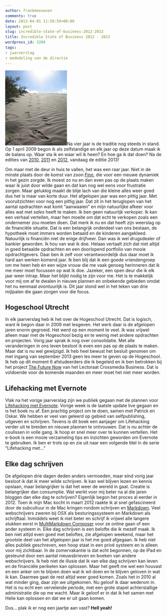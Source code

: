 ```yaml
---
author: frankmeeuwsen
comments: true
date: 2013-04-01 11:59:59+00:00
layout: post
slug: incredible-state-of-business-2012-2013
title: Incredible State of Business 2012 - 2013
wordpress_id: 3209
tags:
- jaarverslag
- mededeling van de directie
---
```


![113055330_c4b616bcda_m](../images/uploadimages/113055330_c4b616bcda_m.jpg)Na vier jaar is de traditie nog steeds in stand. Op 1 april 2009 begon ik als zelfstandige en elk jaar op deze datum maak ik de balans op. Waar sta ik en waar wil ik heen? En hoe ga ik dat doen? Na de edities van [2010](http://incredibleadventure.nl/2010/04/jaarverslag-2010/), [2011](http://incredibleadventure.nl/2011/04/incredible-state-of-the-business-2010-2011/) en [2012](http://incredibleadventure.nl/2012/04/incredible-state-of-the-business-2011-2012/), vandaag de editie 2013!

Om maar met de deur in huis te vallen, het was een raar jaar. Niet in de minste plaats door de komst van zoon [Finn](http://incredibleadventure.nl/2012/02/even-een-time-out/), die voor een nieuwe dynamiek in het gezin zorgde. Ik moest zo nu en dan even pas op de plaats maken waar ik juist door wilde gaan en dat kan nog wel eens voor frustratie zorgen. Maar gelukkig maakt de blije lach van die kleine alles weer goed dus het is maar van korte duur.
Het afgelopen jaar was een pittig jaar. Met vooruitzichten voor nog een pittig jaar. Dat zit in het teruglopen van het aantal opdrachten wat komt “aanwaaien” en mijn natuurlijke afkeer voor alles wat met _sales_ heeft te maken. Ik ben geen natuurlijk verkoper. Ik kan een verhaal vertellen, maar hen moeite om dat echt te verkopen zoals een ondernemer zou moeten doen. Dat merk ik nu en dat heeft zijn weerslag op de financiële situatie. Dat is een belangrijk onderdeel van ons bestaan, de hypotheek moet immers worden betaald en de kinderen aangekleed.
Natuurlijk is financiën niet de enige drijfveer. Dan was ik wel drugsdealer of bankier geworden. Ik hou van wat ik doe. Helaas vertaalt zich dat niet altijd in goed betaalde opdrachten en een doorlopend portfolio van mooie opdrachtgevers. Daar ben ik zelf voor verantwoordelijk dus daar moet ik hard aan werken komend jaar. Ik ben blij dat ik een goede vriendengroep om me heen heb én een wijze vrouw die me vaak genoeg herinneren dat ik me meer moet focussen op wat ik doe. Jazeker, een open deur die ik elk jaar weer intrap. Maar het blijkt nodig te zijn voor me. Het is te makkelijk voor mij om af te dwalen in nieuwe plannen en onbekende gebieden omdat het nu eenmaal _avontuurlijk_ is. Dit jaar stond wel in het teken van drie mijlpalen die gaan zorgen voor die focus.


## Hogeschool Utrecht


In elk jaarverslag heb ik het over de Hogeschool Utrecht. Dat is logisch, want ik begon daar in 2009 met lesgeven. Het werk daar is de afgelopen jaren enorm gegroeid. Het werd op een moment te veel. Ik was vrijwel alleen maar met de Hogeschool bezig en te weinig met andere opdrachten en projecten. Vorig jaar sprak ik nog over consolidatie. Met alle veranderingen in ons leven besloot ik even een pas op de plaats te maken. Maar dat is nu wel gewijzigd. Ik heb heel bewust het besluit genomen om met ingang van september 2013 geen les meer te geven op de Hogeschool. Ik heb op dit moment 6 afstudeerders die ik begeleid en ik ben betrokken bij het project [The Future Now](http://www.onderzoek.hu.nl/los/Creatieve%20Industrie/Portfolio/The-Future-Now.aspx) van het Lectoraat Crossmedia Business. Dat is voldoende voor de komende maanden en meer moet het niet meer worden.


## Lifehacking met Evernote


Vlak na het vorige jaarverslag zijn we publiek gegaan met de plannen voor [Lifehacking met Evernote](http://incredibleadventure.nl/2012/11/met-dank-aan-2000-fans-en-2-auteurs/). Vorige week is de laatste update live gegaan en is het boek nu af. Een prachtig project om te doen, samen met Patrick en Oskar. We hebben er veel van geleerd op gebied van selfpublishing, uitgeven en schrijven. Tevens is dit boek een aanjager om Lifehacking verder uit te breiden en nieuwe plannen te ontvouwen. Dat is nu achter de coulissen in volle gang. Ik hoop er snel meer over te kunnen vertellen.
Het e-book is een mooie verzameling tips en inzichten geworden om Evernote te gebruiken. Ik ben er trots op en zie uit naar een volgende titel in de serie “Lifehacking met…”


## Elke dag schrijven


De afgelopen drie dagen deden anders vermoeden, maar eind vorig jaar besloot ik dat ik meer wilde schrijven. Ik kan wel blijven lezen en kennis opslaan, maar belangrijker is dat het weer de wereld in gaat. Creatie is belangrijker dan consumptie. Wat werkt voor mij beter na al die jaren bloggen dan elke dag te schrijven? Eigenlijk begon het proces al eerder in 2012. Toen ik mijn Mac kocht in maart 2012 raakte ik al snel gefascineerd door de subcultuur in de Mac kringen rondom schrijven en [Markdown](http://incredibleadventure.nl/2012/07/de-kracht-van-markdown-voor-schrijven/). Veel webschrijvers zweren bij OSX als besturingssysteem en Markdown als schrijftaal. Inmiddels weet ik niet beter en schrijf ik vrijwel alle langere stukken eerst in [MultiMarkdown Composer](http://multimarkdown.com/) voor ze online gaan of een ander systeem in.
Elke dag schrijven is een belofte die ik mezelf maak. Ik ben niet altijd even goed met beloftes, zie afgelopen weekend, maar het grootste deel van het afgelopen jaar is het me goed afgegaan. Ik heb niet alles publiek geschreven, een hoop staat in een privé systeem en is alleen voor mij zichtbaar. In de zomervakantie is dat echt begonnen, op de iPad en gesteund door een aantal nieuwsbrieven en boeken van andere webschrijvers. Ik heb niet de illusie dat ik van elke dag schrijven kan leven en de financiële perikelen kan oplossen. Maar het geeft me wel een houvast en een anker om te blijven doen wat ik wil doen en te blijven geloven in wat ik kan. Daarmee gaat de rest altijd weer goed komen. Zoals het in 2010 al wat minder ging, daar zijn we uitgekomen. Nu geloof ik daar wederom in. Het is nu echt een vervelende periode, met een grote stapel achterstallige administratie die op me wacht. Maar ik geloof er in dat ik het samen met Helie kan oplossen en dat we er uit gaan komen.

Dus… plak ik er nog een jaartje aan vast? **Hell yeah!**
